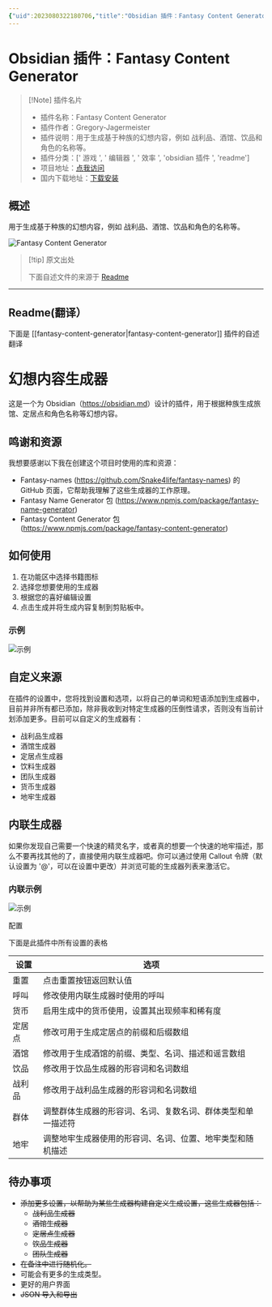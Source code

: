 ```yaml
---
{"uid":2023080322180706,"title":"Obsidian 插件：Fantasy Content Generator","tags":["游戏","编辑器","效率","obsidian插件","readme"],"description":"用于生成基于种族的幻想内容，例如 战利品、酒馆、饮品和角色的名称等。","author":"AI","type":"readme","draft":false,"editable":false,"modified":20230101000000,"dg-publish":true,"permalink":"/lake-of-knowledge/10-obsidian/obsidian/readme/fantasy-content-generator-readme/","dgPassFrontmatter":true}
---
```



# Obsidian 插件：Fantasy Content Generator

> [!Note] 插件名片
> - 插件名称：Fantasy Content Generator
> - 插件作者：Gregory-Jagermeister
> - 插件说明：用于生成基于种族的幻想内容，例如 战利品、酒馆、饮品和角色的名称等。
> - 插件分类：[' 游戏 ', ' 编辑器 ', ' 效率 ', 'obsidian 插件 ', 'readme']
> - 项目地址：[点我访问](https://github.com/Gregory-Jagermeister/Fantasy-Content-Generator)
> - 国内下载地址：[下载安装](https://pkmer.cn/products/plugin/pluginMarket/?fantasy-content-generator)

## 概述

用于生成基于种族的幻想内容，例如 战利品、酒馆、饮品和角色的名称等。

![Fantasy Content Generator](https://cdn.pkmer.cn/covers/fantasy-content-generator.png!pkmer)

> [!tip] 原文出处
>
>下面自述文件的来源于 [Readme](https://ghproxy.net/https://raw.githubusercontent.com/Gregory-Jagermeister/Fantasy-Content-Generator/master/README.md)
>

---

## Readme(翻译）

下面是 [[fantasy-content-generator\|fantasy-content-generator]] 插件的自述翻译

# 幻想内容生成器

这是一个为 Obsidian（<https://obsidian.md>）设计的插件，用于根据种族生成旅馆、定居点和角色名称等幻想内容。

## 鸣谢和资源

我想要感谢以下我在创建这个项目时使用的库和资源：

- Fantasy-names (<https://github.com/Snake4life/fantasy-names>) 的 GitHub 页面，它帮助我理解了这些生成器的工作原理。
- Fantasy Name Generator 包 (<https://www.npmjs.com/package/fantasy-name-generator>)
- Fantasy Content Generator 包 (<https://www.npmjs.com/package/fantasy-content-generator>)

## 如何使用

1. 在功能区中选择书籍图标
2. 选择您想要使用的生成器
3. 根据您的喜好编辑设置
4. 点击生成并将生成内容复制到剪贴板中。

### 示例

![示例](Obsidian-Fantasy-Content-Generator-Compressed.gif)

## 自定义来源

在插件的设置中，您将找到设置和选项，以将自己的单词和短语添加到生成器中，目前并非所有都已添加，除非我收到对特定生成器的压倒性请求，否则没有当前计划添加更多。目前可以自定义的生成器有：

- 战利品生成器
- 酒馆生成器
- 定居点生成器
- 饮料生成器
- 团队生成器
- 货币生成器
- 地牢生成器

## 内联生成器

如果你发现自己需要一个快速的精灵名字，或者真的想要一个快速的地牢描述，那么不要再找其他的了，直接使用内联生成器吧。你可以通过使用 Callout 令牌（默认设置为 '@'，可以在设置中更改）并浏览可能的生成器列表来激活它。

### 内联示例

![示例](Obsidian_mrGSNRjLpe.gif)

配置

下面是此插件中所有设置的表格

| 设置 | 选项 |
| ------- | ------- |
| 重置 | 点击重置按钮返回默认值 |
| 呼叫 | 修改使用内联生成器时使用的呼叫 |
| 货币 | 启用生成中的货币使用，设置其出现频率和稀有度 |
| 定居点 | 修改可用于生成定居点的前缀和后缀数组 |
| 酒馆 | 修改用于生成酒馆的前缀、类型、名词、描述和谣言数组 |
| 饮品 | 修改用于饮品生成器的形容词和名词数组 |
| 战利品 | 修改用于战利品生成器的形容词和名词数组 |
| 群体 | 调整群体生成器的形容词、名词、复数名词、群体类型和单一描述符 |
| 地牢 | 调整地牢生成器使用的形容词、名词、位置、地牢类型和随机描述 |

## 待办事项

- ~~添加更多设置，以帮助为某些生成器构建自定义生成设置，这些生成器包括：~~
  - ~~战利品生成器~~
  - ~~酒馆生成器~~
  - ~~定居点生成器~~
  - ~~饮品生成器~~
  - ~~团队生成器~~
- ~~在备注中进行随机化。~~
- 可能会有更多的生成类型。
- 更好的用户界面
- ~~JSON 导入和导出~~




